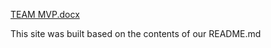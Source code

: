[TEAM MVP.docx](https://github.com/EricJPogue/UltimateSeatSelector/files/7999259/TEAM.MVP.docx)

This site was built based on the contents of our README.md
